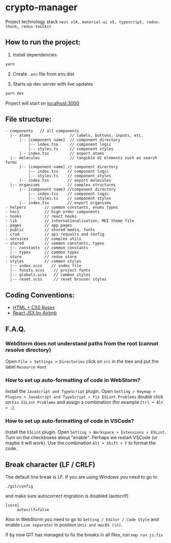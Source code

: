 # crypto-manager    

Project technology stack
`next v14, material-ui v5, typescript, redux-thunk, redux-toolkit`

## How to run the project:

1. Install dependencies

```bash
yarn
```

2. Create `.env` file  from env.dist

3. Starts up dev server with live updates

```bash
yarn dev
```

Project will start on [localhost:3000](http://localhost:3000)

## File structure:

```
- components   // all components
  |-- atoms                 // labels, buttons, inputs, etc.
      |-- [component name]  // component directory
          |-- index.tsx     // component logic
          |-- styles.ts     // component styles
      |-- index.tsx         // export atoms
  |-- molecules             // tangible UI elements such as search forms
      |-- [component name] // component directory
          |-- index.tsx    // component logic
          |-- styles.ts    // component styles
      |-- index.tsx        // export molecules
  |-- organisms            // complex structures
      |-- [component name] //component directory
          |-- index.tsx    // component logic
          |-- styles.ts    // component styles
      |-- index.tsx        // export organisms
- helpers        // common constants, enums types
- hocs           // high order components
- hooks          // react hooks
- lib            // internationalisation, MUI theme file
- pages          // app pages
- public         // shared media, fonts
- crud           // api requests and config
- services       // complex utils
- shared         // common constants, types
  |-- constants  // common constants
  |-- types      // common types
- store          // redux store
- styles         // common styles
  |-- index.scss    // index file
  |-- fonsts.scss    // project fonts
  |-- globals.scss   // common styles
  |-- reset.scss     // reset brouser styles
```


## Coding Conventions:

- [HTML + CSS Ruses](https://codeguide.academy/html-css.html)
- [React JSX by Airbnb](https://codeguide.academy/html-css.html)

## F.A.Q.

### WebStorm does not understand paths from the root (cannot resolve directory)

Open `File > Settings > Directories` click on `src` in the tree and put the label `Resource Root`

### How to set up auto-formatting of code in WebStorm?

Install the `JavaScript and TypeScript` plugin. Open `Setting > Keymap > Plugins > JavaScript and TypeScript > Fix ESLint Problems` double click on `Fix ESLint Problems` and assign a combination (for example `Ctrl + Alt + ;`).

### How to set up auto-formatting of code in VSCode?

Install the `ESLint` plugin. Open `Setting > Workspace > Extensions > ESLint`. Turn on the checkboxes about "enable". Perhaps we restart VSCode (or maybe it will work). Use the combination `Alt + Shift + F` to format the code.


## Break character (LF / CRLF)

The default line break is LF. If you are using Windows you need to go to

```
./git/config
```

and make sure autocorrect migration is disabled (autocrlf)

```
[core]
     autocrlf=false
```

Also in WebStorm you need to go to `Setting / Editor / Code Style` and enable `Line separator` in position `Unix and macOS (\n)`.

If by now GIT has managed to fix the breaks in all files, run `nmp run js:fix`


